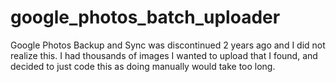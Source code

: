 # google_photos_batch_uploader
Google Photos Backup and Sync was discontinued 2 years ago and I did not realize this. I had thousands of images I wanted to upload that I found, and decided to just code this as doing manually would take too long.

